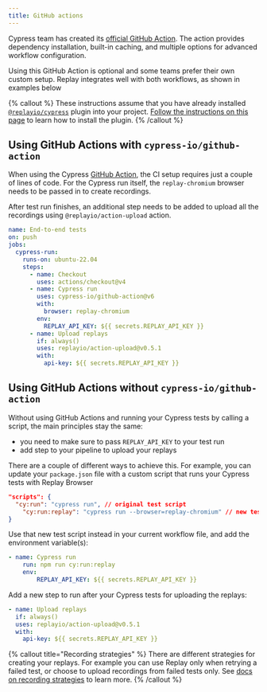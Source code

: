 ```yaml
---
title: GitHub actions
---
```


Cypress team has created its [official GitHub Action](https://github.com/cypress-io/github-action). The action provides dependency installation, built-in caching, and multiple options for advanced workflow configuration. 

Using this GitHub Action is optional and some teams prefer their own custom setup. Replay integrates well with both workflows, as shown in examples below

{% callout %}
These instructions assume that you have already installed [`@replayio/cypress`](https://www.npmjs.com/package/@replayio/cypress) plugin into your project. [Follow the instructions on this page](/basics/getting-started/record-your-cypress-tests) to learn how to install the plugin.
{% /callout %}

## Using GitHub Actions with `cypress-io/github-action`

When using the Cypress [GitHub Action](https://github.com/cypress-io/github-action), the CI setup requires just a couple of lines of code. For the Cypress run itself, the `replay-chromium` browser needs to be passed in to create recordings.

After test run finishes, an additional step needs to be added to upload all the recordings using `@replayio/action-upload` action.

```yaml {% fileName=".github/workflows/e2e.yml" highlight=["11-19"] lineNumbers=true %}
name: End-to-end tests
on: push
jobs:
  cypress-run:
    runs-on: ubuntu-22.04
    steps:
      - name: Checkout
        uses: actions/checkout@v4
      - name: Cypress run
        uses: cypress-io/github-action@v6
        with:
          browser: replay-chromium
        env:
          REPLAY_API_KEY: ${{ secrets.REPLAY_API_KEY }}
      - name: Upload replays
        if: always()
        uses: replayio/action-upload@v0.5.1
        with:
          api-key: ${{ secrets.REPLAY_API_KEY }}
```

## Using GitHub Actions without `cypress-io/github-action`

Without using GitHub Actions and running your Cypress tests by calling a script, the main principles stay the same:
- you need to make sure to pass `REPLAY_API_KEY` to your test run
- add step to your pipeline to upload your replays

There are a couple of different ways to achieve this. For example, you can update your `package.json` file with a custom script that runs your Cypress tests with Replay Browser
```json {% fileName="package.json" highlight=[3] %}
"scripts": {
  "cy:run": "cypress run", // original test script
	"cy:run:replay": "cypress run --browser=replay-chromium" // new test script
}
```

Use that new test script instead in your current workflow file, and add the environment variable(s):

```yaml {% fileName=".github/workflows/e2e.yml (partial)" lineNumbers=true highlight=[2] %}
- name: Cypress run
	run: npm run cy:run:replay
	env:
		REPLAY_API_KEY: ${{ secrets.REPLAY_API_KEY }}
```

Add a new step to run after your Cypress tests for uploading the replays:

```yaml {% fileName=".github/workflows/e2e.yml (partial)" lineNumbers=true %}
- name: Upload replays
  if: always()
  uses: replayio/action-upload@v0.5.1
  with:
    api-key: ${{ secrets.REPLAY_API_KEY }}
```

{% callout title="Recording strategies" %}
There are different strategies for creating your replays. For example you can use Replay only when retrying a failed test, or choose to upload recordings from failed tests only. See [docs on recording strategies](/reference/ci-workflows/recording-strategies) to learn more.
{% /callout %}
